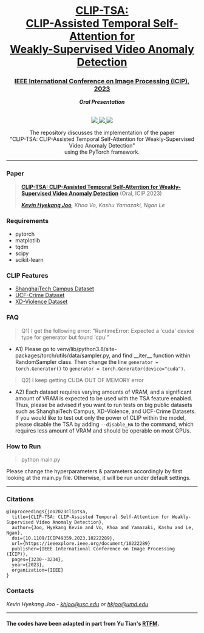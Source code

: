 <h1 align="center"><a href="https://ieeexplore.ieee.org/document/10222289">CLIP-TSA: <br> CLIP-Assisted Temporal Self-Attention for <br> Weakly-Supervised Video Anomaly Detection</a></h1>
<h3 align="center"><a href="https://2023.ieeeicip.org/">IEEE International Conference on Image Processing (ICIP), 2023</a></h3>
<div align="center" class="font-size: 40px;"><strong><em>Oral Presentation</em></strong></div><br />

<p align="center">
    <a href="https://arxiv.org/abs/2212.05136" alt="ArXiv">
        <img src="https://img.shields.io/badge/paper-arxiv-orange.svg" />
    </a>
    <a href="https://ieeexplore.ieee.org/document/10222289" alt="Proceedings">
        <img src="https://img.shields.io/badge/paper-proceedings-orange.svg" />
    </a>
<!--     <a href="https://hyekang.info/bibtex/clip-tsa.txt" alt="Cite">
        <img src="https://img.shields.io/badge/cite-bibtex-orange.svg" />
    </a> -->
     <a href="https://twitter.com/kevinhjoo" alt="Twitter">
        <img src="https://img.shields.io/twitter/follow/KevinHJoo" />
     </a>
<div align="center">The repository discusses the implementation of the paper <br> "CLIP-TSA: CLIP-Assisted Temporal Self-Attention for Weakly-Supervised Video Anomaly Detection" <br> using the PyTorch framework.</div>
<hr>
<h3>Paper</h3>
    
> [**CLIP-TSA: CLIP-Assisted Temporal Self-Attention for Weakly-Supervised Video Anomaly Detection**](https://arxiv.org/pdf/2212.05136.pdf) (Oral, ICIP 2023)
>
> *[**Kevin Hyekang Joo**](https://hyekang.info/), Khoa Vo, Kashu Yamazaki, Ngan Le*

<h3>Requirements</h3>
<ul>
    <li>pytorch</li>
    <li>matplotlib</li>
    <li>tqdm</li>
    <li>scipy</li>
    <li>scikit-learn</li>
</ul>

<h3>CLIP Features</h3>

- [ShanghaiTech Campus Dataset](https://drive.google.com/file/d/1FvU8-qiVwiGF5BXAdM00-YhMZ7xt_vvy/view?usp=sharing)
- [UCF-Crime Dataset](https://drive.google.com/file/d/1bsVTixDxWdycDJhcTwqZV75suFrv76LB/view?usp=sharing)
- [XD-Violence Dataset](https://drive.google.com/file/d/1HdN4_RcxvSp5scJ4k1PDgHHSZpEhGoZp/view?usp=sharing)
    
<h3>FAQ</h3>

> Q1) I get the following error: "RuntimeError: Expected a 'cuda' device type for generator but found 'cpu'"

- A1) Please go to venv/lib/python3.8/site-packages/torch/utils/data/sampler.py, and find \_\_iter__ function within RandomSampler class.  Then change the line `generator = torch.Generator()` to `generator = torch.Generator(device="cuda")`.

> Q2) I keep getting CUDA OUT OF MEMORY error

- A2) Each dataset requires varying amounts of VRAM, and a significant amount of VRAM is expected to be used with the TSA feature enabled. Thus, please be advised if you want to run tests on big public datasets such as ShanghaiTech Campus, XD-Violence, and UCF-Crime Datasets. If you would like to test out only the power of CLIP within the model, please disable the TSA by adding `--disable_HA` to the command, which requires less amount of VRAM and should be operable on most GPUs. 

<h3>How to Run</h3>

> python main.py

Please change the hyperparameters & parameters accordingly by first looking at the main.py file. Otherwise, it will be run under default settings.

<hr>

<h3>Citations</h3>

```
@inproceedings{joo2023cliptsa,
  title={CLIP-TSA: CLIP-Assisted Temporal Self-Attention for Weakly-Supervised Video Anomaly Detection},
  author={Joo, Hyekang Kevin and Vo, Khoa and Yamazaki, Kashu and Le, Ngan},
  doi={10.1109/ICIP49359.2023.10222289},
  url={https://ieeexplore.ieee.org/document/10222289}
  publisher={IEEE International Conference on Image Processing (ICIP)},
  pages={3230--3234},
  year={2023},
  organization={IEEE}
}
```

<h3>Contacts</h3>

*Kevin Hyekang Joo - khjoo@usc.edu or hkjoo@umd.edu*

<hr>

<h4>The codes have been adapted in part from Yu Tian's <a href="https://github.com/tianyu0207/RTFM">RTFM</a>.</h4>
